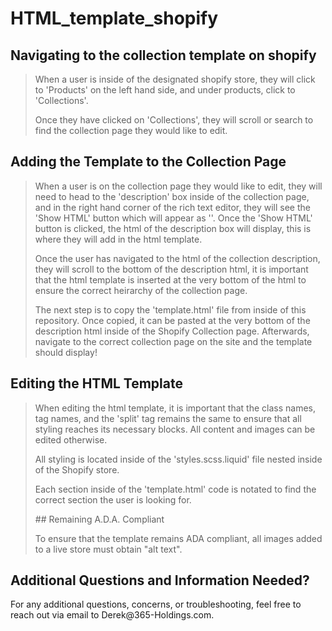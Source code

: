 # HTML_template_shopify

## Navigating to the collection template on shopify
> <p>When a user is inside of the designated shopify store, they will click to 'Products' on the left hand side, and under products, click to 'Collections'.</p>
> <p>Once they have clicked on 'Collections', they will scroll or search to find the collection page they would like to edit.</p>

## Adding the Template to the Collection Page
> <p>When a user is on the collection page they would like to edit, they will need to head to the 'description' box inside of the collection page, and in the right hand corner of the rich text editor, they will see the 'Show HTML' button which will appear as '</>'. Once the 'Show HTML' button is clicked, the html of the description box will display, this is where they will add in the html template. </p>
> <p>Once the user has navigated to the html of the collection description, they will scroll to the bottom of the description html, it is important that the html template is inserted at the very bottom of the html to ensure the correct heirarchy of the collection page.</p>
> <p>The next step is to copy the 'template.html' file from inside of this repository. Once copied, it can be pasted at the very bottom of the description html inside of the Shopify Collection page. Afterwards, navigate to the correct collection page on the site and the template should display!</p>

## Editing the HTML Template
> <p>When editing the html template, it is important that the class names, tag names, and the 'split' tag remains the same to ensure that all styling reaches its necessary blocks. All content and images can be edited otherwise.</p>
> <p>All styling is located inside of the 'styles.scss.liquid' file nested inside of the Shopify store.</p>
> <p>Each section inside of the 'template.html' code is notated to find the correct section the user is looking for.</p>
> ## Remaining A.D.A. Compliant
> <p>To ensure that the template remains ADA compliant, all images added to a live store must obtain "alt text".</p>

## Additional Questions and Information Needed?
<p>For any additional questions, concerns, or troubleshooting, feel free to reach out via email to Derek@365-Holdings.com.</p>
